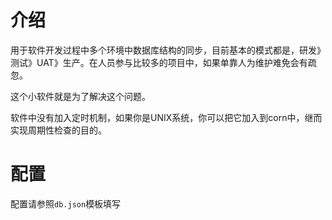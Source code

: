 # 介绍


用于软件开发过程中多个环境中数据库结构的同步，目前基本的模式都是，研发》测试》UAT》生产。在人员参与比较多的项目中，如果单靠人为维护难免会有疏忽。

这个小软件就是为了解决这个问题。

软件中没有加入定时机制，如果你是UNIX系统，你可以把它加入到corn中，继而实现周期性检查的目的。

# 配置

配置请参照`db.json`模板填写
